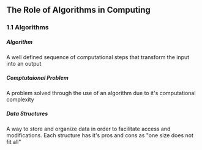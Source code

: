 ## The Role of Algorithms in Computing

### 1.1 Algorithms
##### Algorithm
A well defined sequence of computational steps that transform the input into an output

##### Comptutaional Problem
A problem solved through the use of an algorithm due to it's computational complexity

##### Data Structures
A way to store and organize data in order to facilitate access and modifications. Each structure has it's pros and cons as "one size does not fit all"

